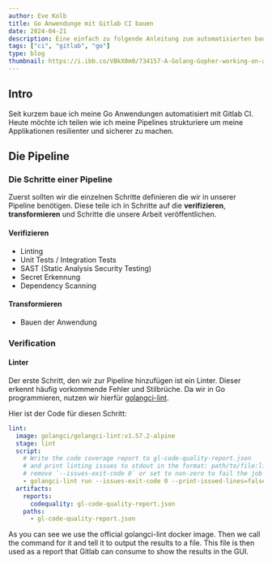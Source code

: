 ```yaml
---
author: Eve Kolb
title: Go Anwendunge mit Gitlab CI bauen
date: 2024-04-21
description: Eine einfach zu folgende Anleitung zum automatisierten bauen von Go Anwendungen
tags: ["ci", "gitlab", "go"]
type: blog
thumbnail: https://i.ibb.co/VBkX0m0/734157-A-Golang-Gopher-working-on-a-pipeline-xl-1024-v1-0.png
---
```


## Intro

Seit kurzem baue ich meine Go Anwendungen automatisiert mit Gitlab CI.
Heute möchte ich teilen wie ich meine Pipelines strukturiere um meine
Applikationen resilienter und sicherer zu machen.

## Die Pipeline

### Die Schritte einer Pipeline

Zuerst sollten wir die einzelnen Schritte definieren die
wir in unserer Pipeline benötigen.
Diese teile ich in Schritte auf die **verifizieren**, **transformieren**
und Schritte die unsere Arbeit veröffentlichen.

#### Verifizieren

- Linting
- Unit Tests / Integration Tests
- SAST (Static Analysis Security Testing)
- Secret Erkennung
- Dependency Scanning

#### Transformieren

- Bauen der Anwendung

### Verification

#### Linter

Der erste Schritt, den wir zur Pipeline hinzufügen ist ein Linter.
Dieser erkennt häufig vorkommende Fehler und Stilbrüche.
Da wir in Go programmieren, nutzen wir hierfür [golangci-lint](https://golangci-lint.run/).

Hier ist der Code für diesen Schritt:

```yaml
lint:
  image: golangci/golangci-lint:v1.57.2-alpine
  stage: lint
  script:
    # Write the code coverage report to gl-code-quality-report.json
    # and print linting issues to stdout in the format: path/to/file:line description
    # remove `--issues-exit-code 0` or set to non-zero to fail the job if linting issues are detected
    - golangci-lint run --issues-exit-code 0 --print-issued-lines=false --out-format code-climate:gl-code-quality-report.json,line-number
  artifacts:
    reports:
      codequality: gl-code-quality-report.json
    paths:
      - gl-code-quality-report.json
```

As you can see we use the official golangci-lint docker image.
Then we call the command for it and tell it to output the results to a file.
This file is then used as a report that Gitlab can consume to show the results
in the GUI.

